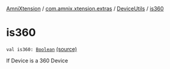 [AmniXtension](../../index.md) / [com.amnix.xtension.extras](../index.md) / [DeviceUtils](index.md) / [is360](./is360.md)

# is360

`val is360: `[`Boolean`](https://kotlinlang.org/api/latest/jvm/stdlib/kotlin/-boolean/index.html) [(source)](https://github.com/AmniX/AmniXTension/tree/master/AmniXtension/src/main/java/com/amnix/xtension/extras/DeviceUtils.kt#L74)

If Device is a 360 Device


